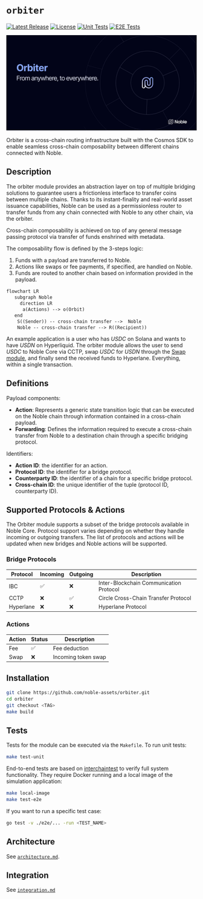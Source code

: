# `orbiter`

[![Latest Release](https://img.shields.io/github/v/release/noble-assets/orbiter?style=flat&logo=github&logoColor=white&label=latest&color=1E2457&labelColor=BAC3FF)](https://github.com/noble-assets/orbiter/releases/latest)
[![License](https://img.shields.io/badge/License-BUSL-red?label=license&labelColor=1E2457&color=BAC3FF)](https://github.com/noble-assets/orbiter/blob/main/LICENSE)
[![Unit Tests](https://img.shields.io/github/actions/workflow/status/noble-assets/orbiter/unit-tests.yaml?style=flat&logo=githubactions&logoColor=white&label=unit&labelColor=1E2457)](https://github.com/noble-assets/orbiter/actions/workflows/unit-tests.yaml)
[![E2E Tests](https://img.shields.io/github/actions/workflow/status/noble-assets/orbiter/e2e-tests.yaml?style=flat&logo=githubactions&logoColor=white&label=e2e&labelColor=1E2457)](https://github.com/noble-assets/orbiter/actions/workflows/e2e-tests.yaml)

![Banner](./.assets/banner.png)

Orbiter is a cross-chain routing infrastructure built with the Cosmos SDK to enable seamless
cross-chain composability between different chains connected with Noble.

## Description

The orbiter module provides an abstraction layer on top of multiple bridging solutions to guarantee
users a frictionless interface to transfer coins between multiple chains. Thanks to its
instant-finality and real-world asset issuance capabilities, Noble can be used as a permissionless
router to transfer funds from any chain connected with Noble to any other chain, via the orbiter.

Cross-chain composability is achieved on top of any general message passing protocol via transfer of
funds enshrined with metadata.

The composability flow is defined by the 3-steps logic:

1. Funds with a payload are transferred to Noble.
2. Actions like swaps or fee payments, if specified, are handled on Noble.
3. Funds are routed to another chain based on information provided in the payload.

```mermaid
flowchart LR
   subgraph Noble
     direction LR
      a(Actions) --> o(Orbit)
   end
    S((Sender)) -- cross-chain transfer -->  Noble
    Noble -- cross-chain transfer --> R((Recipient))
```

An example application is a user who has _USDC_ on Solana and wants to have _USDN_ on Hyperliquid.
The orbiter module allows the user to send _USDC_ to Noble Core via CCTP, swap _USDC_ for _USDN_
through the [Swap module](https://github.com/noble-assets/swap), and finally send the received funds
to Hyperlane. Everything, within a single transaction.

## Definitions

Payload components:

- **Action**: Represents a generic state transition logic that can be executed on the Noble chain
  through information contained in a cross-chain payload.
- **Forwarding**: Defines the information required to execute a cross-chain transfer from Noble to a
  destination chain through a specific bridging protocol.

Identifiers:

- **Action ID**: the identifier for an action.
- **Protocol ID**: the identifier for a bridge protocol.
- **Counterparty ID**: the identifier of a chain for a specific bridge protocol.
- **Cross-chain ID**: the unique identifier of the tuple (protocol ID, counterparty ID).

## Supported Protocols & Actions

The Orbiter module supports a subset of the bridge protocols available in Noble Core. Protocol
support varies depending on whether they handle incoming or outgoing transfers. The list of
protocols and actions will be updated when new bridges and Noble actions will be supported.

### Bridge Protocols

| Protocol  | Incoming | Outgoing | Description                             |
| --------- | -------- | -------- | --------------------------------------- |
| IBC       | ✅       | ❌       | Inter-Blockchain Communication Protocol |
| CCTP      | ❌       | ✅       | Circle Cross-Chain Transfer Protocol    |
| Hyperlane | ❌       | ❌       | Hyperlane Protocol                      |

### Actions

| Action | Status | Description         |
| ------ | ------ | ------------------- |
| Fee    | ✅     | Fee deduction       |
| Swap   | ❌     | Incoming token swap |

## Installation

```sh
git clone https://github.com/noble-assets/orbiter.git
cd orbiter
git checkout <TAG>
make build
```

## Tests

Tests for the module can be executed via the `Makefile`. To run unit tests:

```sh
make test-unit
```

End-to-end tests are based on
[interchaintest](https://github.com/strangelove-ventures/interchaintest) to verify full system
functionality. They require Docker running and a local image of the simulation application:

```sh
make local-image
make test-e2e
```

If you want to run a specific test case:

```sh
go test -v ./e2e/... -run <TEST_NAME>
```

## Architecture

See [`architecture.md`](./docs/architecture.md).

## Integration

See [`integration.md`](./docs/integration.md)
